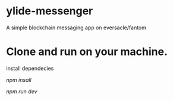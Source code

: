 # ylide-messenger
A simple blockchain messaging app on eversacle/fantom


# Clone and run on your machine.

install dependecies

*npm insall*

*npm run dev*
